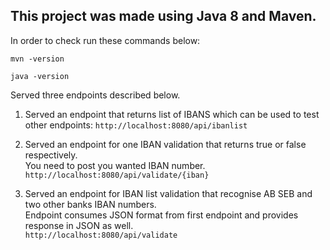 <h2>This project was made using Java 8 and Maven.</h2>
In order to check run these commands below:

```mvn -version```

```java -version```

Served three endpoints described below.

1. Served an endpoint that returns list of IBANS which can be used to test other endpoints:
```http://localhost:8080/api/ibanlist```

2. Served an endpoint for one IBAN validation that returns true or false respectively. <br />
   You need to post you wanted IBAN number.<br />
```http://localhost:8080/api/validate/{iban}```

3. Served an endpoint for IBAN list validation that recognise AB SEB and two other banks IBAN numbers. <br />
    Endpoint consumes JSON format from first endpoint and provides response in JSON as well.<br />
   ```http://localhost:8080/api/validate```


